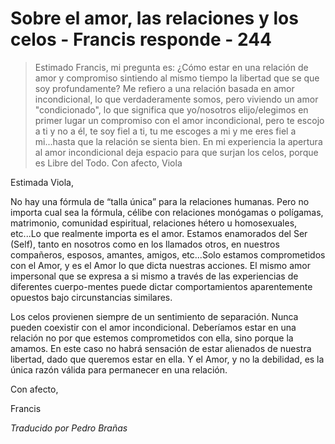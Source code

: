 # Sobre el amor, las relaciones y los celos - Francis responde - 244

>Estimado Francis, mi pregunta es: ¿Cómo estar en una relación de amor y compromiso sintiendo al mismo tiempo la libertad que se que soy profundamente? Me refiero a una relación basada en amor incondicional, lo que verdaderamente somos, pero viviendo un amor "condicionado", lo que significa que yo/nosotros elijo/elegimos en primer lugar un compromiso con el amor incondicional, pero te escojo a ti y no a él, te soy fiel a ti, tu me escoges a mi y me eres fiel a mi...hasta que la relación se sienta bien. En mi experiencia la apertura al amor incondicional deja espacio para que surjan los celos, porque es Libre del Todo. Con afecto, Viola

Estimada Viola,

No hay una fórmula de “talla única” para la relaciones humanas. Pero no importa cual sea la fórmula, célibe con relaciones monógamas o polígamas, matrimonio, comunidad espiritual, relaciones hétero u homosexuales, etc...Lo que realmente importa es el amor. Estamos enamorados del Ser (Self), tanto en nosotros como en los llamados otros, en nuestros compañeros, esposos, amantes, amigos, etc...Solo estamos comprometidos con el Amor, y es el Amor lo que dicta nuestras acciones. El mismo amor impersonal que se expresa a si mismo a través de las experiencias de diferentes cuerpo-mentes puede dictar comportamientos aparentemente opuestos bajo circunstancias similares.

Los celos provienen siempre de un sentimiento de separación. Nunca pueden coexistir con el amor incondicional. Deberíamos estar en una relación no por que estemos comprometidos con ella, sino porque la amamos. En este caso no habrá sensación de estar alienados de nuestra libertad, dado que queremos estar en ella. Y el Amor, y no la debilidad, es la única razón válida para permanecer en una relación.

Con afecto,

Francis

_Traducido por Pedro Brañas_

